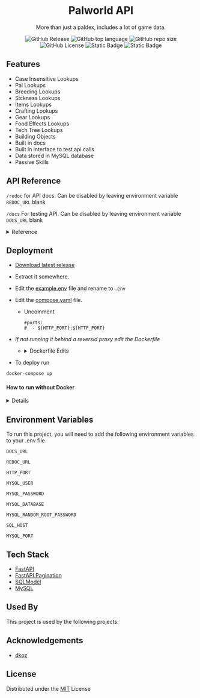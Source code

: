<div align="center"><h1>Palworld API</h1>

More than just a paldex, includes a lot of game data.  

![GitHub Release](https://img.shields.io/github/v/release/stolenvw/pyPalworldAPI)
![GitHub top language](https://img.shields.io/github/languages/top/stolenvw/pyPalworldAPI)
![GitHub repo size](https://img.shields.io/github/repo-size/stolenvw/pyPalworldAPI)
![GitHub License](https://img.shields.io/github/license/stolenvw/pyPalworldAPI)
![Static Badge](https://img.shields.io/badge/3.10.12-gray?logo=python&label=Python&labelColor=gray&color=purple)
![Static Badge](https://img.shields.io/badge/v0.2.3.0-gray?label=Game%20Data&labelColor=gray&color=blue)
</div>

## Features

- Case Insensitive Lookups
- Pal Lookups
- Breeding Lookups
- Sickness Lookups
- Items Lookups
- Crafting Lookups
- Gear Lookups
- Food Effects Lookups
- Tech Tree Lookups
- Building Objects
- Built in docs
- Built in interface to test api calls
- Data stored in MySQL database
- Passive Skills

## API Reference

`/redoc` for API docs.  Can be disabled by leaving environment variable `REDOC_URL` blank

`/docs` For testing API. Can be disabled by leaving environment variable `DOCS_URL` blank

<details>
  <summary>Reference</summary>

#### Get Pals. Ex. `/pals/?name=lamball`,  `/pals/?name=lamball&page=1&size=20`

```http
  GET /pals/?
```

| Parameter | Type     | Description                |
| :-------- | :------- | :------------------------- |
| `name` | `string` | Pal name |
| `dexkey` | `string` | Paldex string. Ex.`012B` |
| `type` | `string` | Pal type |
| `suitability` | `string` | Pal work type |
| `drop` | `string` | Item |
| `skill` | `string` | Pal skill |
| `nocturnal` | `bool` | If true returns night pals, false returns day pal |
| Optional: | | |
| `page` | `int` | Page number to return |
| ` size` | `int` | How many to return per page. Default:`50` Max:`200` |

#### Get Boss Pals. Ex. `/bosspals/?name=Mammorest`,  `/bosspals/?name=Mammorest&page=1&size=20`

```http
  GET /bosspals/?
```

| Parameter | Type     | Description                |
| :-------- | :------- | :------------------------- |
| `name` | `string` | Pal name |
| `type` | `string` | Pal type |
| `suitability` | `string` | Pal work type |
| `drop` | `string` | Item |
| `skill` | `string` | Pal skill |
| `nocturnal` | `bool` | If true returns night pals, false returns day pal |
| Optional: | | |
| `page` | `int` | Page number to return |
| ` size` | `int` | How many to return per page. Default:`50` Max:`200` |

#### Get Breeding. Ex. `/breeding/?name=Anubis`,  `/breeding/?name=Anubis&page=1&size=20`

```http
  GET /breeding/?
```

| Parameter | Type     | Description                |
| :-------- | :------- | :------------------------- |
| `name` | `string` | Pal you want get egg of |
| Optional: | | |
| `page` | `int` | Page number to return |
| ` size` | `int` | How many to return per page. Default:`50` Max:`200` |

#### Get Sickness. Ex. `/sickness/?name=ulcer`,  `/sickness/?name=ulcer&page=1&size=20`

```http
  GET /sickness/?
```

| Parameter | Type     | Description                |
| :-------- | :------- | :------------------------- |
| `name` | `string` | Sickness |
| Optional: | | |
| `page` | `int` | Page number to return |
| ` size` | `int` | How many to return per page. Default:`50` Max:`200` |

#### Get Items. Ex. `/items/?name=arrow`,  `/items/?name=Arrow&page=1&size=20`

```http
  GET /items/?
```

| Parameter | Type     | Description                |
| :-------- | :------- | :------------------------- |
| `name` | `string` | Item name |
| `type` | `string` | Item type |
| `suitability` | `string` | Pal work type |
| Optional: | | |
| `page` | `int` | Page number to return |
| ` size` | `int` | How many to return per page. Default:`50` Max:`200` |

#### Get Crafting. Ex. `/crafting/?name=arrow`,  `/crafting/?name=Arrow&page=1&size=20`

```http
  GET /crafting/?
```

| Parameter | Type     | Description                |
| :-------- | :------- | :------------------------- |
| `name` | `string` | Item name to get recipe info for|
| Optional: | | |
| `page` | `int` | Page number to return |
| ` size` | `int` | How many to return per page. Default:`50` Max:`200` |

#### Get Gear. Ex. `/gear/?name=cloth%20outfit`,  `?name=cloth%20outfit&page=1&size=20`

```http
  GET /gear/?
```

| Parameter | Type     | Description                |
| :-------- | :------- | :------------------------- |
| `name` | `string` | Gear to lookup |
| Optional: | | |
| `page` | `int` | Page number to return |
| ` size` | `int` | How many to return per page. Default:`50` Max:`200` |

#### Get Foodeffect. Ex. `/foodeffect/?name=salad`,  `?foodeffect=salad&page=1&size=20`

```http
  GET /foodeffect/?
```

| Parameter | Type     | Description                |
| :-------- | :------- | :------------------------- |
| `name` | `string` | Food item |
| Optional: | | |
| `page` | `int` | Page number to return |
| ` size` | `int` | How many to return per page. Default:`50` Max:`200` |

#### Get Tech. Ex. `/tech/?name=Nail`,  `/tech/?name=Nail&page=1&size=20`

```http
  GET /tech/?
```

| Parameter | Type     | Description                |
| :-------- | :------- | :------------------------- |
| | One Of | |
| `name` | `string` | Tech tree item |
| `level` | `int` | Tech tree level |
| Optional: | | |
| `page` | `int` | Page number to return |
| ` size` | `int` | How many to return per page. Default:`50` Max:`200` |

#### Get Build. Ex. `/build/?name=Campfire`,  `/build/?name=Campfire&page=1&size=20`

```http
  GET /build/?
```

| Parameter | Type     | Description                |
| :-------- | :------- | :------------------------- |
| | One Of | |
| `name` | `string` | Building Object |
| `category` | `string` | Tech tree level |
| Optional: | | |
| `page` | `int` | Page number to return |
| ` size` | `int` | How many to return per page. Default:`50` Max:`200` |

#### Get Passive. Ex. `/passive/?name=Brave`,  `?passive=Brave&page=1&size=20`

```http
  GET /passive/?
```

| Parameter | Type     | Description                |
| :-------- | :------- | :------------------------- |
| `name` | `string` | Passive skill |
| Optional: | | |
| `page` | `int` | Page number to return |
| ` size` | `int` | How many to return per page. Default:`50` Max:`200` |

#### Get NPC. Ex. `/npc/?name=Wandering%20Merchant`,  `/npc/?name=Wandering%20Merchant&page=1&size=20`

```http
  GET /npc/?
```

| Parameter | Type     | Description                |
| :-------- | :------- | :------------------------- |
| `name` | `string` | npc |
| Optional: | | |
| `page` | `int` | Page number to return |
| ` size` | `int` | How many to return per page. Default:`50` Max:`200` |

#### Get Elixir. Ex. `/elixir/?name=Power%20Elixir`,  `/elixir/?name=Power%20Elixir&page=1&size=20`

```http
  GET /elixir/?
```

| Parameter | Type     | Description                |
| :-------- | :------- | :------------------------- |
| `name` | `string` | elixir |
| Optional: | | |
| `page` | `int` | Page number to return |
| ` size` | `int` | How many to return per page. Default:`50` Max:`200` |

</details>

## Deployment

- [Download latest release](https://github.com/stolenvw/pyPalworldAPI/releases/latest)

- Extract it somewhere.

- Edit the [example.env](example.env) file and rename to `.env`

- Edit the [compose.yaml](compose.yaml) file.

  - Uncomment

    ```
    #ports:
    #  - ${HTTP_PORT}:${HTTP_PORT}
    ```

- _If not running it behind a reversid proxy edit the Dockerfile_

  - <details>
      <summary>Dockerfile Edits</summary>

      Uncommont this line `# CMD ["sh", "-c", "uvicorn mainapi:app --host 0.0.0.0 --port $HTTP_PORT"]`  
      and commont this line `CMD ["sh", "-c", "uvicorn mainapi:app --host 0.0.0.0 --port $HTTP_PORT --proxy-headers     --forwarded-allow-ips='*'"]`
    </details>

- To deploy run

```bash
docker-compose up
```

#### How to run without Docker

<details>

  _You will need your own MySQL server_

  - Do steps 1 through 3 above.

  - Recommended: Setup a Python virtual environment

  - Move the `.env` into the `api` folder

  - Install Python requirements.

    ```bash
      pip install -r requirements.txt
    ```

  - Import the [PalAPI.sql](mysqldb/PalAPI.sql) data from the mysqldb folder into your MySQL server.

  - If not using a reverse proxy run from in the api folder.

    ```bash
      uvicorn mainapi:app --host 0.0.0.0 --port 8000
    ```

  - With a reverse proxy run from in the api folder

    ```bash
      uvicorn mainapi:app --host 0.0.0.0 --port 8000 --proxy-headers --forwarded-allow-ips='*'
    ```

</details>


## Environment Variables

To run this project, you will need to add the following environment variables to your .env file

`DOCS_URL`

`REDOC_URL`

`HTTP_PORT`

`MYSQL_USER`

`MYSQL_PASSWORD`

`MYSQL_DATABASE`

`MYSQL_RANDOM_ROOT_PASSWORD`

`SQL_HOST`

`MYSQL_PORT`

## Tech Stack

- [FastAPI](https://fastapi.tiangolo.com/)
- [FastAPI Pagination](https://uriyyo-fastapi-pagination.netlify.app/)
- [SQLModel](https://sqlmodel.tiangolo.com/)
- [MySQL](https://www.mysql.com/)

## Used By

This project is used by the following projects:

## Acknowledgements

 - [dkoz](https://github.com/dkoz)

## License

Distributed under the [MIT](LICENSE) License